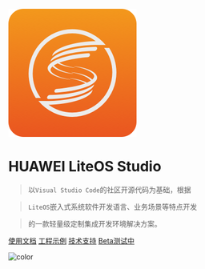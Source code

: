 <!-- _coverpage.md -->

<small>![logo](images/liteos.png)</small>

# HUAWEI LiteOS Studio

> 以`Visual Studio Code`的社区开源代码为基础，根据

> `LiteOS`嵌入式系统软件开发语言、业务场景等特点开发

>  的一款轻量级定制集成开发环境解决方案。

[使用文档](/README)
[工程示例](project_stm32.md)
[技术支持](https://gitee.com/LiteOS/LiteOS_Studio/issues)
[Beta测试中](/)

<!-- 背景色 -->

![color](#f0f0f0)